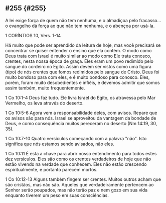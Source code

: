 ## #255 {#255}

A lei exige força de quem não tem nenhuma, e o almadiçoa pelo fracasso... o evangelho dá força ao que não tem nenhuma, e o abençoa por usá-la.

1 CORÍNTIOS 10, Vers. 1-14

Há muito que pode ser aprendido da leitura de hoje, mas você precisará se concentrar se quiser entender o ensino que ela contém. O modo como Deus trata com Israel é muito similar ao modo como Ele trata conosco, crentes, nesta nossa época de graça. Eles eram um povo redimido pelo sangue do cordeiro no Egito. Assim devem ser vistos como uma figura (tipo) de nós crentes que fomos redimidos pelo sangue de Cristo. Deus foi muito bondoso para com eles, e é muito bondoso para conosco. Eles, porém, foram muito desobedientes e infiéis, e devemos admitir que somos assim também, muito frequentemente.

1 Co 10:1-4 Deus faz tudo. Ele livra Israel do Egito, os atravessa pelo Mar Vermelho, os leva através do deserto.

1 Co 10:5-6 Agora vem a responsabilidade deles, com avisos. Repare que os avisos são para nós. Israel se aproveitou da vantagem da bondade de Deus, e como consequência muitos pereceram no deserto (Nm 14:19, 30, 35).

1 Co 10:7-10 Quatro versículos começando com a palavra &quot;não&quot;. Isto significa que nós estamos sendo avisados, não eles.

1 Co 10:11 É esta a chave para abrir nosso entendimento para todos estes dez versículos. Eles são como os crentes verdadeiros de hoje que não estão vivendo na verdade que conhecem. Eles não estão crescendo espiritualmente, e portanto parecem mortos.

1 Co 10:12-13 Alguns também fingem ser crentes. Muitos outros acham que são cristãos, mas não são. Aqueles que verdadeiramente pertencem ao Senhor serão poupados, mas não terão paz e nem gozo em sua vida enquanto tiverem um peso em suas consciências.